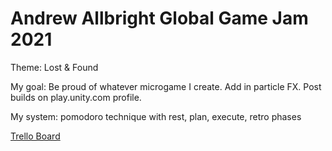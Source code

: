 # Andrew Allbright Global Game Jam 2021
Theme: Lost & Found

My goal: Be proud of whatever microgame I create. Add in particle FX. Post builds on play.unity.com profile.

My system: pomodoro technique with rest, plan, execute, retro phases

[Trello Board](https://trello.com/b/uCig2Ko3/global-game-jam-2021)
